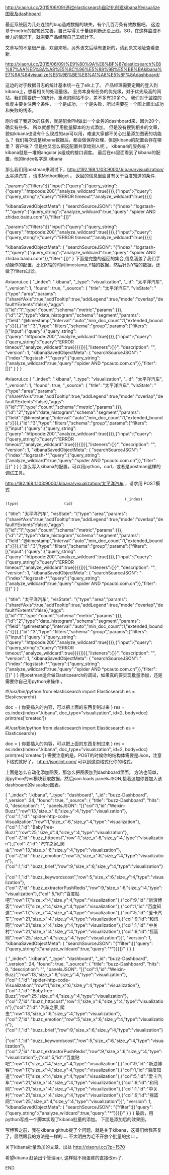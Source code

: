 

http://xiaorui.cc/2015/06/09/通过elasticsearch自动化创建kibana的visualize图表及dashboard


最近系统因为几处连锁的bug造成数据的缺失，有个几百万条有效数据吧。 这边基于metric的报警还完善，自己写得关于量级判断还没上线，SO，在这样监控不给力的情况下，就需要产品经理自己去统计下。

文章写的不是很严谨，欢迎来喷，另外该文后续有更新的，请到原文地址查看更新.

http://xiaorui.cc/2015/06/09/%E9%80%9A%E8%BF%87elasticsearch%E8%87%AA%E5%8A%A8%E5%8C%96%E5%88%9B%E5%BB%BAkibana%E7%9A%84visualize%E5%9B%BE%E8%A1%A8%E5%8F%8Adashboard/

这边的对于数据日志的统计基本统一在了elk上了。  产品经理需要定期的登入到kibana上，想看相关的处理量级。  业务本身有任务的优先级，对于优先级高的网站，我们需要统一的统计，重点的网站不少，差不多有20多个。 我们对于监控的维度主要关注两个条件，一个是成功，一个是失败，所以需要在一个图上画出成功和失败的线条。 

刚介绍了我这次的任务，就是配合PM做出一个业务的dashboard来，因为20个，确实有些多。  所以就想到了用批量脚本的方式添加。 但是没有搜到相关的文章，貌似kibana也没有什么现成的api可以用，难道大家都不关心批量添加图表的功能么？   我们每次调整kibana数据后，都会做保存处理，但是kibana的配置会存在哪里？   客户端？ 但是他又怎么把这配置共享给别人呢 。  kibana4的服务端？ kibana就是一堆的angular js组成的接口调度。  最后在es里面看到了kibana的配置，他的index名字是.kibana

那么我们用postman来测试下，http://192.168.1.103:9000/.kibana/visualization/太平洋汽车 ，请求Method用get 。  返回的信息里面含有关于百度知道的条件.

,"params":{"filters":[{"input":{"query":{"query_string":{"query":"httpcode:200","analyze_wildcard":true}}}},{"input":{"query":{"query_string":{"query":"ERROR timeout","analyze_wildcard":true}}}}]

"kibanaSavedObjectMeta": {
"searchSourceJSON": "{"index":"logstash-*","query":{"query_string":{"analyze_wildcard":true,"query":"spider AND zhidao.baidu.com"}},"filter":[]}"

,"params":{"filters":[{"input":{"query":{"query_string":{"query":"httpcode:200","analyze_wildcard":true}}}},{"input":{"query":{"query_string":{"query":"ERROR timeout","analyze_wildcard":true}}}}]
 
 
 
"kibanaSavedObjectMeta": {
"searchSourceJSON": "{"index":"logstash-*","query":{"query_string":{"analyze_wildcard":true,"query":"spider AND zhidao.baidu.com"}},"filter":[]}"
}
下面是完整的返回的集合,信息涵盖了我们手动操作的配置，比如X轴的时间timestamp,Y轴的数据，然后针对Y轴的数据，还做了filters过滤。 


#xiaorui.cc
{
    "_index": ".kibana",
    "_type": "visualization",
    "_id": "太平洋汽车",
    "_version": 1,
    "found": true,
    "_source": {
        "title": "太平洋汽车",
        "visState": "{\"type\":\"area\",\"params\":{\"shareYAxis\":true,\"addTooltip\":true,\"addLegend\":true,\"mode\":\"overlap\",\"defaultYExtents\":false},\"aggs\":[{\"id\":\"1\",\"type\":\"count\",\"schema\":\"metric\",\"params\":{}},{\"id\":\"2\",\"type\":\"date_histogram\",\"schema\":\"segment\",\"params\":{\"field\":\"@timestamp\",\"interval\":\"auto\",\"min_doc_count\":1,\"extended_bounds\":{}}},{\"id\":\"3\",\"type\":\"filters\",\"schema\":\"group\",\"params\":{\"filters\":[{\"input\":{\"query\":{\"query_string\":{\"query\":\"httpcode:200\",\"analyze_wildcard\":true}}}},{\"input\":{\"query\":{\"query_string\":{\"query\":\"ERROR timeout\",\"analyze_wildcard\":true}}}}]}}],\"listeners\":{}}",
        "description": "",
        "version": 1,
        "kibanaSavedObjectMeta": {
            "searchSourceJSON": "{\"index\":\"logstash-*\",\"query\":{\"query_string\":{\"analyze_wildcard\":true,\"query\":\"spider AND *pcauto.com.cn\"}},\"filter\":[]}"
        }
    }
}

#xiaorui.cc
{
    "_index": ".kibana",
    "_type": "visualization",
    "_id": "太平洋汽车",
    "_version": 1,
    "found": true,
    "_source": {
        "title": "太平洋汽车",
        "visState": "{\"type\":\"area\",\"params\":{\"shareYAxis\":true,\"addTooltip\":true,\"addLegend\":true,\"mode\":\"overlap\",\"defaultYExtents\":false},\"aggs\":[{\"id\":\"1\",\"type\":\"count\",\"schema\":\"metric\",\"params\":{}},{\"id\":\"2\",\"type\":\"date_histogram\",\"schema\":\"segment\",\"params\":{\"field\":\"@timestamp\",\"interval\":\"auto\",\"min_doc_count\":1,\"extended_bounds\":{}}},{\"id\":\"3\",\"type\":\"filters\",\"schema\":\"group\",\"params\":{\"filters\":[{\"input\":{\"query\":{\"query_string\":{\"query\":\"httpcode:200\",\"analyze_wildcard\":true}}}},{\"input\":{\"query\":{\"query_string\":{\"query\":\"ERROR timeout\",\"analyze_wildcard\":true}}}}]}}],\"listeners\":{}}",
        "description": "",
        "version": 1,
        "kibanaSavedObjectMeta": {
            "searchSourceJSON": "{\"index\":\"logstash-*\",\"query\":{\"query_string\":{\"analyze_wildcard\":true,\"query\":\"spider AND *pcauto.com.cn\"}},\"filter\":[]}"
        }
    }
}
怎么写入kibana的配置，可以用python，curl，或者是postman这样的调试工具。 

http://192.168.1.103:9000/.kibana/visualization/太平洋汽车   ，请求用 POST模式

                                                         (_index)       (type)                    (id)


{
    "title": "太平洋汽车",
    "visState": "{\"type\":\"area\",\"params\":{\"shareYAxis\":true,\"addTooltip\":true,\"addLegend\":true,\"mode\":\"overlap\",\"defaultYExtents\":false},\"aggs\":[{\"id\":\"1\",\"type\":\"count\",\"schema\":\"metric\",\"params\":{}},{\"id\":\"2\",\"type\":\"date_histogram\",\"schema\":\"segment\",\"params\":{\"field\":\"@timestamp\",\"interval\":\"auto\",\"min_doc_count\":1,\"extended_bounds\":{}}},{\"id\":\"3\",\"type\":\"filters\",\"schema\":\"group\",\"params\":{\"filters\":[{\"input\":{\"query\":{\"query_string\":{\"query\":\"httpcode:200\",\"analyze_wildcard\":true}}}},{\"input\":{\"query\":{\"query_string\":{\"query\":\"ERROR timeout\",\"analyze_wildcard\":true}}}}]}}],\"listeners\":{}}",
    "description": "",
    "version": 1,
    "kibanaSavedObjectMeta": {
        "searchSourceJSON": "{\"index\":\"logstash-*\",\"query\":{\"query_string\":{\"analyze_wildcard\":true,\"query\":\"spider AND *pcauto.com.cn\"}},\"filter\":[]}"
    }
}

{
    "title": "太平洋汽车",
    "visState": "{\"type\":\"area\",\"params\":{\"shareYAxis\":true,\"addTooltip\":true,\"addLegend\":true,\"mode\":\"overlap\",\"defaultYExtents\":false},\"aggs\":[{\"id\":\"1\",\"type\":\"count\",\"schema\":\"metric\",\"params\":{}},{\"id\":\"2\",\"type\":\"date_histogram\",\"schema\":\"segment\",\"params\":{\"field\":\"@timestamp\",\"interval\":\"auto\",\"min_doc_count\":1,\"extended_bounds\":{}}},{\"id\":\"3\",\"type\":\"filters\",\"schema\":\"group\",\"params\":{\"filters\":[{\"input\":{\"query\":{\"query_string\":{\"query\":\"httpcode:200\",\"analyze_wildcard\":true}}}},{\"input\":{\"query\":{\"query_string\":{\"query\":\"ERROR timeout\",\"analyze_wildcard\":true}}}}]}}],\"listeners\":{}}",
    "description": "",
    "version": 1,
    "kibanaSavedObjectMeta": {
        "searchSourceJSON": "{\"index\":\"logstash-*\",\"query\":{\"query_string\":{\"analyze_wildcard\":true,\"query\":\"spider AND *pcauto.com.cn\"}},\"filter\":[]}"
    }
}
用postman适合做Elasticsearch的调试，如果真的要实现批量添加，还是需要你自己用python来操作 。 



#!/usr/bin/python
from elasticsearch import Elasticsearch
es = Elasticsearch()


doc = {
   你要插入的内容，可以把上面的东西复制过来
}
res = es.index(index=".kibana", doc_type="visualization", id=2, body=doc)
print(res['created'])

#!/usr/bin/python
from elasticsearch import Elasticsearch
es = Elasticsearch()
 
 
doc = {
   你要插入的内容，可以把上面的东西复制过来
}
res = es.index(index=".kibana", doc_type="visualization", id=2, body=doc)
print(res['created'])
需要注意的是，POST的时候你的结构体需要是Json，注意下格式就好了。 http://jsonlint.com/  可以到这边格式化你的格式。 

上面是怎么自动化添加图表，那怎么把图表加到dashboard里面。 方法也简单，用python的es模块获取数据，然后json.loads  panelsJSON,接着追加你要加入该dashboard的visualize图表。 


{
    "_index": ".kibana",
    "_type": "dashboard",
    "_id": "buzz-Dashboard",
    "_version": 24,
    "found": true,
    "_source": {
        "title": "buzz-Dashboard",
        "hits": 0,
        "description": "",
        "panelsJSON": "[{\"col\":1,\"id\":\"Weixin-Buzz\",\"row\":13,\"size_x\":6,\"size_y\":4,\"type\":\"visualization\"},{\"col\":1,\"id\":\"spider-http-code-Visualization\",\"row\":1,\"size_x\":6,\"size_y\":4,\"type\":\"visualization\"},{\"col\":1,\"id\":\"BabyTree-Buzz\",\"row\":25,\"size_x\":4,\"size_y\":4,\"type\":\"visualization\"},{\"col\":7,\"id\":\"buzz_httpcost\",\"row\":1,\"size_x\":6,\"size_y\":4,\"type\":\"visualization\"},{\"col\":7,\"id\":\"汽车之家_爬虫\",\"row\":13,\"size_x\":6,\"size_y\":4,\"type\":\"visualization\"},{\"col\":7,\"id\":\"buzz_emotion\",\"row\":5,\"size_x\":6,\"size_y\":4,\"type\":\"visualization\"},{\"col\":1,\"id\":\"buzz_brief\",\"row\":9,\"size_x\":6,\"size_y\":4,\"type\":\"visualization\"},{\"col\":1,\"id\":\"buzz_keywordscost\",\"row\":5,\"size_x\":6,\"size_y\":4,\"type\":\"visualization\"},{\"col\":7,\"id\":\"buzz_extractorPushRedis\",\"row\":9,\"size_x\":6,\"size_y\":4,\"type\":\"visualization\"},{\"col\":5,\"id\":\"百度贴吧\",\"row\":17,\"size_x\":4,\"size_y\":4,\"type\":\"visualization\"},{\"col\":9,\"id\":\"新浪博客\",\"row\":17,\"size_x\":4,\"size_y\":4,\"type\":\"visualization\"},{\"col\":1,\"id\":\"百度知道\",\"row\":17,\"size_x\":4,\"size_y\":4,\"type\":\"visualization\"},{\"col\":5,\"id\":\"爱卡汽车\",\"row\":21,\"size_x\":4,\"size_y\":4,\"type\":\"visualization\"},{\"col\":9,\"id\":\"和讯网\",\"row\":21,\"size_x\":4,\"size_y\":4,\"type\":\"visualization\"},{\"col\":1,\"id\":\"中关村\",\"row\":21,\"size_x\":4,\"size_y\":4,\"type\":\"visualization\"},{\"col\":9,\"id\":\"摇篮网\",\"row\":25,\"size_x\":4,\"size_y\":4,\"type\":\"visualization\"}]",
        "version": 1,
        "kibanaSavedObjectMeta": {
            "searchSourceJSON": "{\"filter\":[{\"query\":{\"query_string\":{\"analyze_wildcard\":true,\"query\":\"*\"}}}]}"
        }
    }
}

{
    "_index": ".kibana",
    "_type": "dashboard",
    "_id": "buzz-Dashboard",
    "_version": 24,
    "found": true,
    "_source": {
        "title": "buzz-Dashboard",
        "hits": 0,
        "description": "",
        "panelsJSON": "[{\"col\":1,\"id\":\"Weixin-Buzz\",\"row\":13,\"size_x\":6,\"size_y\":4,\"type\":\"visualization\"},{\"col\":1,\"id\":\"spider-http-code-Visualization\",\"row\":1,\"size_x\":6,\"size_y\":4,\"type\":\"visualization\"},{\"col\":1,\"id\":\"BabyTree-Buzz\",\"row\":25,\"size_x\":4,\"size_y\":4,\"type\":\"visualization\"},{\"col\":7,\"id\":\"buzz_httpcost\",\"row\":1,\"size_x\":6,\"size_y\":4,\"type\":\"visualization\"},{\"col\":7,\"id\":\"汽车之家_爬虫\",\"row\":13,\"size_x\":6,\"size_y\":4,\"type\":\"visualization\"},{\"col\":7,\"id\":\"buzz_emotion\",\"row\":5,\"size_x\":6,\"size_y\":4,\"type\":\"visualization\"},{\"col\":1,\"id\":\"buzz_brief\",\"row\":9,\"size_x\":6,\"size_y\":4,\"type\":\"visualization\"},{\"col\":1,\"id\":\"buzz_keywordscost\",\"row\":5,\"size_x\":6,\"size_y\":4,\"type\":\"visualization\"},{\"col\":7,\"id\":\"buzz_extractorPushRedis\",\"row\":9,\"size_x\":6,\"size_y\":4,\"type\":\"visualization\"},{\"col\":5,\"id\":\"百度贴吧\",\"row\":17,\"size_x\":4,\"size_y\":4,\"type\":\"visualization\"},{\"col\":9,\"id\":\"新浪博客\",\"row\":17,\"size_x\":4,\"size_y\":4,\"type\":\"visualization\"},{\"col\":1,\"id\":\"百度知道\",\"row\":17,\"size_x\":4,\"size_y\":4,\"type\":\"visualization\"},{\"col\":5,\"id\":\"爱卡汽车\",\"row\":21,\"size_x\":4,\"size_y\":4,\"type\":\"visualization\"},{\"col\":9,\"id\":\"和讯网\",\"row\":21,\"size_x\":4,\"size_y\":4,\"type\":\"visualization\"},{\"col\":1,\"id\":\"中关村\",\"row\":21,\"size_x\":4,\"size_y\":4,\"type\":\"visualization\"},{\"col\":9,\"id\":\"摇篮网\",\"row\":25,\"size_x\":4,\"size_y\":4,\"type\":\"visualization\"}]",
        "version": 1,
        "kibanaSavedObjectMeta": {
            "searchSourceJSON": "{\"filter\":[{\"query\":{\"query_string\":{\"analyze_wildcard\":true,\"query\":\"*\"}}}]}"
        }
    }
}
最后，用python写成一个脚本实现了kibana批量的添加。  下面是添加后的效果图。



写博客之前，我在kibana github提了个问题，就是关于kibana，这哥们给我答复了，居然跟我的方法是一样的….    不太明白为毛不开放个批量的接口 。

关于kibana批量添加的文章，出处 http://xiaorui.cc/?p=1570


希望kibana 赶紧出个管理api, 这样就不用蛋疼的直接改es了.

END.   